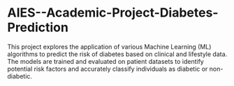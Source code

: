 # AIES--Academic-Project-Diabetes-Prediction
This project explores the application of various Machine Learning (ML) algorithms to predict the risk of diabetes based on clinical and lifestyle data. The models are trained and evaluated on patient datasets to identify potential risk factors and accurately classify individuals as diabetic or non-diabetic.

